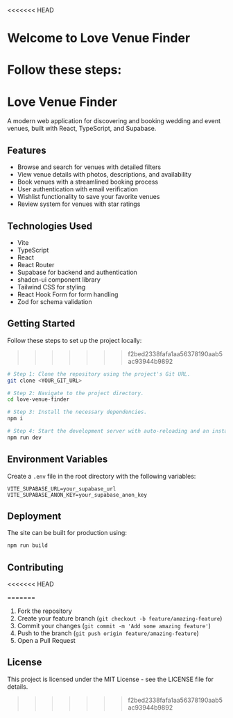 <<<<<<< HEAD
# Welcome to Love Venue Finder



Follow these steps:
=======

# Love Venue Finder

A modern web application for discovering and booking wedding and event venues, built with React, TypeScript, and Supabase.

## Features

- Browse and search for venues with detailed filters
- View venue details with photos, descriptions, and availability
- Book venues with a streamlined booking process
- User authentication with email verification
- Wishlist functionality to save your favorite venues
- Review system for venues with star ratings

## Technologies Used

- Vite
- TypeScript
- React
- React Router
- Supabase for backend and authentication
- shadcn-ui component library
- Tailwind CSS for styling
- React Hook Form for form handling
- Zod for schema validation

## Getting Started

Follow these steps to set up the project locally:
>>>>>>> f2bed2338fafa1aa56378190aab5ac93944b9892

```sh
# Step 1: Clone the repository using the project's Git URL.
git clone <YOUR_GIT_URL>

# Step 2: Navigate to the project directory.
cd love-venue-finder

# Step 3: Install the necessary dependencies.
npm i

# Step 4: Start the development server with auto-reloading and an instant preview.
npm run dev
```

## Environment Variables

Create a `.env` file in the root directory with the following variables:

```
VITE_SUPABASE_URL=your_supabase_url
VITE_SUPABASE_ANON_KEY=your_supabase_anon_key
```

## Deployment

The site can be built for production using:

```sh
npm run build
```

## Contributing

<<<<<<< HEAD

=======
1. Fork the repository
2. Create your feature branch (`git checkout -b feature/amazing-feature`)
3. Commit your changes (`git commit -m 'Add some amazing feature'`)
4. Push to the branch (`git push origin feature/amazing-feature`)
5. Open a Pull Request

## License

This project is licensed under the MIT License - see the LICENSE file for details.
>>>>>>> f2bed2338fafa1aa56378190aab5ac93944b9892
